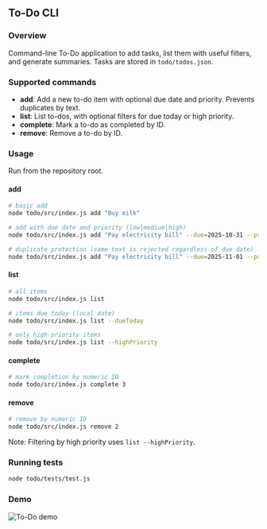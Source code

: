 ## To-Do CLI

### Overview
Command-line To-Do application to add tasks, list them with useful filters, and generate summaries. Tasks are stored in `todo/todos.json`.

### Supported commands
- **add**: Add a new to-do item with optional due date and priority. Prevents duplicates by text.
- **list**: List to-dos, with optional filters for due today or high priority.
- **complete**: Mark a to-do as completed by ID.
- **remove**: Remove a to-do by ID.

### Usage

Run from the repository root.

#### add
```bash
# basic add
node todo/src/index.js add "Buy milk"

# add with due date and priority (low|medium|high)
node todo/src/index.js add "Pay electricity bill" --due=2025-10-31 --priority=high

# duplicate protection (same text is rejected regardless of due date)
node todo/src/index.js add "Pay electricity bill" --due=2025-11-01 --priority=medium
```

#### list
```bash
# all items
node todo/src/index.js list

# items due today (local date)
node todo/src/index.js list --dueToday

# only high-priority items
node todo/src/index.js list --highPriority
```

#### complete
```bash
# mark completion by numeric ID
node todo/src/index.js complete 3
```

#### remove
```bash
# remove by numeric ID
node todo/src/index.js remove 2
```

Note: Filtering by high priority uses `list --highPriority`.

### Running tests
```bash
node todo/tests/test.js
```

### Demo
![To-Do demo](../docs/todo-demo.gif)


<!-- touch: ensure this README is explicitly included in a follow-up commit -->
